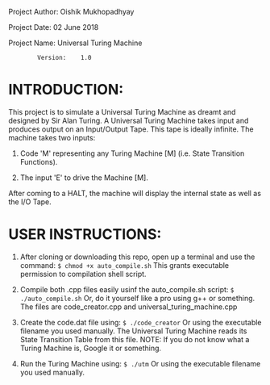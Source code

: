 Project Author:		Oishik Mukhopadhyay

Project Date:		02 June 2018

Project Name:		Universal Turing Machine
			
			Version:	1.0
					
INTRODUCTION:
============

This project is to simulate a Universal Turing Machine as dreamt and designed by Sir Alan Turing.
A Universal Turing Machine takes input and produces output on an Input/Output Tape. This tape is ideally infinite.
The machine takes two inputs:

1. Code 'M' representing any Turing Machine [M] (i.e. State Transition Functions).

2. The input 'E' to drive the Machine [M].

After coming to a HALT, the machine will display the internal state as well as the I/O Tape.

USER INSTRUCTIONS:
=================

1. 	After cloning or downloading this repo, open up a terminal and use the command:
		`$ chmod +x auto_compile.sh`
	This grants executable permission to compilation shell script.

2.	Compile both .cpp files easily usinf the auto_compile.sh script:
		`$ ./auto_compile.sh`
	Or, do it yourself like a pro using g++ or something. The files are code_creator.cpp and
	universal_turing_machine.cpp

3.	Create the code.dat file using:
		`$ ./code_creator`
	Or using the executable filename you used manually.
	The Universal Turing Machine reads its State Transition Table from this file.
	NOTE: If you do not know what a Turing Machine is, Google it or something.

4.	Run the Turing Machine using:
		`$ ./utm`
	Or using the executable filename you used manually.
